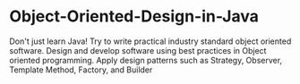# Object-Oriented-Design-in-Java
Don't just learn Java! Try to write practical industry standard object oriented software. Design and develop software using best practices in Object oriented programming. Apply design patterns such as Strategy, Observer, Template Method, Factory, and Builder
